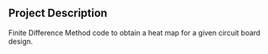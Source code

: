 ## Project Description

Finite Difference Method code to obtain a heat map for a given circuit board design. 
